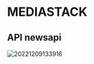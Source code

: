 # MEDIASTACK
## API newsapi

![20221209133916](https://user-images.githubusercontent.com/75996200/206704685-c86625d1-7ca5-417e-98a6-9e3606610377.png)

